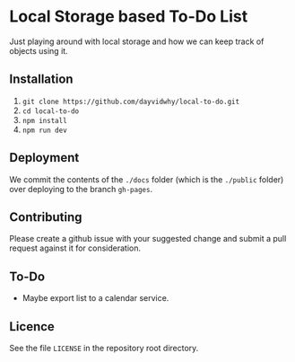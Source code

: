 # Local Storage based To-Do List
Just playing around with local storage and how we can keep track of objects using it.

## Installation
1. `git clone https://github.com/dayvidwhy/local-to-do.git`
2. `cd local-to-do`
3. `npm install`
4. `npm run dev`

## Deployment
We commit the contents of the `./docs` folder (which is the `./public` folder) over deploying to the branch `gh-pages`.

## Contributing
Please create a github issue with your suggested change and submit a pull request against it for consideration.

## To-Do
* Maybe export list to a calendar service.

## Licence
See the file `LICENSE` in the repository root directory.